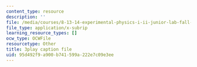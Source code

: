 ```yaml
---
content_type: resource
description: ''
file: /media/courses/8-13-14-experimental-physics-i-ii-junior-lab-fall-2016-spring-2017/95d492f9a900b741599a222e7c09e3ee_kHPWYeJ1ISI.srt
file_type: application/x-subrip
learning_resource_types: []
ocw_type: OCWFile
resourcetype: Other
title: 3play caption file
uid: 95d492f9-a900-b741-599a-222e7c09e3ee
---
```

